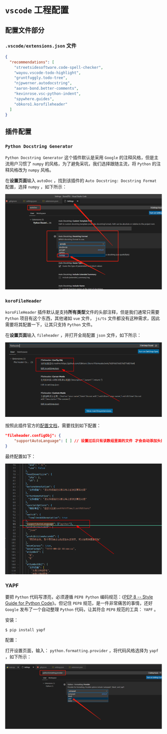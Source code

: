 # `vscode` 工程配置

## 配置文件部分

### `.vscode/extensions.json` 文件

``` json
{
  "recommendations": [
    "streetsidesoftware.code-spell-checker",
    "wayou.vscode-todo-highlight",
    "gruntfuggly.todo-tree",
    "njpwerner.autodocstring",
    "aaron-bond.better-comments",
    "kevinrose.vsc-python-indent",
    "spywhere.guides",
    "obkoro1.korofileheader"
  ]
}
```

## 插件配置

### `Python Docstring Generator`

`Python Docstring Generator` 这个插件默认是采用 `Google` 的注释风格，但是主流用户习惯了 `numpy` 的风格，为了避免采坑，我们选择跟随主流，将 `Python` 的注释风格改为 `numpy` 风格。

在**设置页面**输入 `autoDoc` ，找到该插件的 `Auto Docstring: Docstring Format` 配置，选择 `numpy` ，如下所示：

![PythonDocstring插件配置numpy风格](assets/images/PythonDocstring插件配置numpy风格.png)

### `koroFileHeader`

`koroFileHeader` 插件默认是支持**所有类型**文件的头部注释，但是我们通常只需要 `Python` 项目有这个东西，其他诸如 `vue` 文件， `js/ts` 文件都没有这种需求，因此需要将其配置一下，让其只支持 `Python` 文件。

在**设置页面**输入 `fileheader` ，并打开全局配置 `json` 文件，如下所示：

![进入kora1FileHeader插件配置方式](assets/images/进入kora1FileHeader插件配置方式.png)

按照此插件官方的[配置文档](https://github.com/OBKoro1/koro1FileHeader/wiki/%E9%85%8D%E7%BD%AE)，需要找到如下配置：

``` json
"fileheader.configObj": {
    "supportAutoLanguage": [ ] // 设置过后只有该数组里面的文件 才会自动添加头部注释
}
```

最终配置如下：

![kora1FileHeader插件白名单配置](assets/images/kora1FileHeader插件白名单配置.png)

### YAPF

要把 `Python` 代码写漂亮，必须遵循 `PEP8 Python` 编码规范：《[PEP 8 -- Style Guide for Python Code](https://www.python.org/dev/peps/pep-0008/)》。但记住 `PEP8` 规范，是一件非常痛苦的事情，还好 `Google` 发布了一个自动整理 `Python` 代码，让其符合 `PEP8` 规范的工具： `YAPF` 。

安装：

``` shelll
$ pip install yapf
```

配置：

打开设置页面，输入： `python.formatting.provider` ，将代码风格选择为 `yapf` ，如下所示：

![YAPF代码风格配置](assets/images/YAPF代码风格配置.png)
